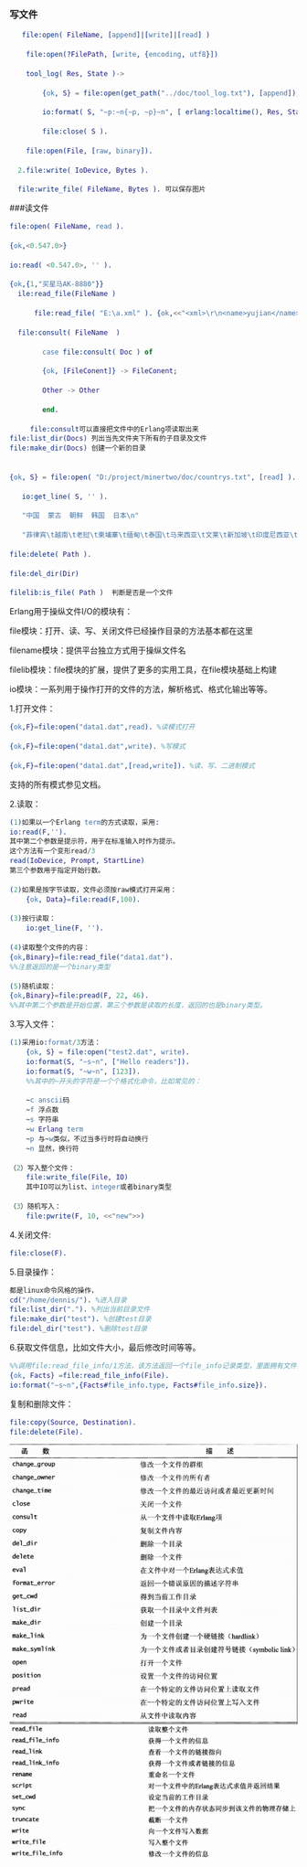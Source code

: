 ### 写文件 
```erlang
   file:open( FileName, [append]|[write]|[read] )  

    file:open(?FilePath, [write, {encoding, utf8}]) 

    tool_log( Res, State )-> 

        {ok, S} = file:open(get_path("../doc/tool_log.txt"), [append]), 

        io:format( S, "~p:~n{~p, ~p}~n", [ erlang:localtime(), Res, State ]), 

        file:close( S ). 

    file:open(File, [raw, binary]). 

  2.file:write( IoDevice, Bytes ). 

  file:write_file( FileName, Bytes ). 可以保存图片 
```
  
###读文件 

```erlang
file:open( FileName, read ). 

{ok,<0.547.0>} 

io:read( <0.547.0>, '' ). 

{ok,{1,"买星马AK-8880"}}
  ile:read_file(FileName )  

      file:read_file( "E:\a.xml" ). {ok,<<"<xml>\r\n<name>yujian</name>\r\n</xml>">>} 

  file:consult( FileName  )   

        case file:consult( Doc ) of 

        {ok, [FileConent]} -> FileConent; 

        Other -> Other 

        end. 

     file:consult可以直接把文件中的Erlang项读取出来 
file:list_dir(Docs) 列出当先文件夹下所有的子目录及文件
file:make_dir(Docs) 创建一个新的目录

 
{ok, S} = file:open( "D:/project/minertwo/doc/countrys.txt", [read] ). 

   io:get_line( S, '' ). 

   "中国  蒙古  朝鲜  韩国  日本\n" 

   "菲律宾\t越南\t老挝\t柬埔寨\t缅甸\t泰国\t马来西亚\t文莱\t新加坡\t印度尼西亚\t东帝汶\t\t\t\t\t\t\t\t\n" 

file:delete( Path ). 

file:del_dir(Dir) 

filelib:is_file( Path )  判断是否是一个文件 
```
 

Erlang用于操纵文件I/O的模块有： 

file模块：打开、读、写、关闭文件已经操作目录的方法基本都在这里 

filename模块：提供平台独立方式用于操纵文件名 

filelib模块：file模块的扩展，提供了更多的实用工具，在file模块基础上构建 

io模块：一系列用于操作打开的文件的方法，解析格式、格式化输出等等。 

1.打开文件： 
```erlang
{ok,F}=file:open("data1.dat",read). %读模式打开 

{ok,F}=file:open("data1.dat",write). %写模式 

{ok,F}=file:open("data1.dat",[read,write]). %读、写、二进制模式 
```
支持的所有模式参见文档。 

2.读取： 
```erlang
(1)如果以一个Erlang term的方式读取，采用: 
io:read(F,''). 
其中第二个参数是提示符，用于在标准输入时作为提示。 
这个方法有一个变形read/3 
read(IoDevice, Prompt, StartLine) 
第三个参数用于指定开始行数。 

(2)如果是按字节读取，文件必须按raw模式打开采用： 
    {ok, Data}=file:read(F,100). 

(3)按行读取： 
    io:get_line(F, ''). 

(4)读取整个文件的内容： 
{ok,Binary}=file:read_file("data1.dat"). 
%%注意返回的是一个binary类型 

(5)随机读取： 
{ok,Binary}=file:pread(F, 22, 46). 
%%其中第二个参数是开始位置，第三个参数是读取的长度，返回的也是binary类型。 
```

3.写入文件： 
```erlang
(1)采用io:format/3方法： 
    {ok, S} = file:open("test2.dat", write). 
    io:format(S, "~s~n", ["Hello readers"]). 
    io:format(S, "~w~n", [123]). 
    %%其中的~开头的字符是一个个格式化命令，比如常见的： 

    ~c anscii码 
    ~f 浮点数 
    ~s 字符串 
    ~w Erlang term 
    ~p 与~w类似，不过当多行时将自动换行 
    ~n 显然，换行符 

（2）写入整个文件： 
    file:write_file(File, IO) 
    其中IO可以为list、integer或者binary类型 

（3）随机写入： 
    file:pwrite(F, 10, <<"new">>) 
```
4.关闭文件: 
```erlang
file:close(F). 
```
5.目录操作： 
```erlang
都是linux命令风格的操作， 
cd("/home/dennis/"). %进入目录 
file:list_dir("."). %列出当前目录文件 
file:make_dir("test"). %创建test目录 
file:del_dir("test"). %删除test目录 
```

6.获取文件信息，比如文件大小，最后修改时间等等。
```erlang
%%调用file:read_file_info/1方法，该方法返回一个file_info记录类型，里面拥有文件的具体信息，比如type、size等。 
{ok, Facts} =file:read_file_info(File). 
io:format("~s~n",{Facts#file_info.type, Facts#file_info.size}). 
```

复制和删除文件： 
```erlang
file:copy(Source, Destination). 
file:delete(File).
```
  

![](../../images/screenshot_1534643061547.png)
![](../../images/screenshot_1534643068655.png)


